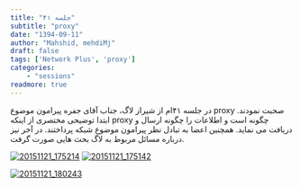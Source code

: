 ```yaml
---
title: "جلسه ۴۱"
subtitle: "proxy"
date: "1394-09-11"
author: "Mahshid, mehdiMj"
draft: false
tags: ['Network Plus', 'proxy']
categories:
    - "sessions"
readmore: true
---
```

در جلسه ۴۱ام از شیراز لاگ، جناب آقای جفره پیرامون موضوع proxy صحبت نمودند. ابتدا توضیحی مختصری از اینکه proxy چگونه است و اطلاعات را چگونه ارسال و دریافت می نماید. همچنین اعضا به تبادل نظر پیرامون موضوع شبکه پرداختند. در آخر نیز درباره مسائل مربوط به لاگ بحث هایی صورت گرفت.

[![20151121_175214](../../img/993d1b08-fdbb-11e6-86dd-a088b4d860141488289285.3009403.jpg)](../../img/993d1b08-fdbb-11e6-86dd-a088b4d860141488289285.3009403.jpg)
[![20151121_175142](../../img/993d1cac-fdbb-11e6-86dd-a088b4d860141488289285.3009703.jpg)](../../img/993d1cac-fdbb-11e6-86dd-a088b4d860141488289285.3009703.jpg)

[![20151121_180243](../../img/993d1da6-fdbb-11e6-86dd-a088b4d860141488289285.300993.jpg)](../../img/993d1da6-fdbb-11e6-86dd-a088b4d860141488289285.300993.jpg)

